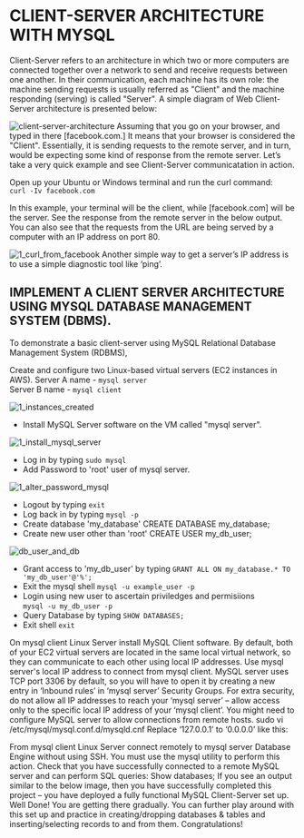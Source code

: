 # CLIENT-SERVER ARCHITECTURE WITH MYSQL

Client-Server refers to an architecture in which two or more computers are connected together over a network to send and receive requests between one another.
In their communication, each machine has its own role: the machine sending requests is usually referred as "Client" and the machine responding (serving) is called "Server".
A simple diagram of Web Client-Server architecture is presented below:

![client-server-architecture](https://github.com/ifydevops23/Application_Architecture/assets/126971054/b8cc5f7f-51e6-4e6c-95a7-bafe7c47cc5c)
Assuming that you go on your browser, and typed in there [facebook.com.] It means that your browser is considered the "Client". Essentially, it is sending requests to the remote server, and in turn, would be expecting some kind of response from the remote server.
Let’s take a very quick example and see Client-Server communicatation in action.

Open up your Ubuntu or Windows terminal and run the curl command: <br>
`curl -Iv facebook.com`

In this example, your terminal will be the client, while [facebook.com] will be the server.
See the response from the remote server in the below output. You can also see that the requests from the URL are being served by a computer with an IP address on port 80.

![1_curl_from_facebook](https://github.com/ifydevops23/Application_Architecture/assets/126971054/b431e8b9-7eb2-4601-a276-9fb3c6060d9f)
Another simple way to get a server’s IP address is to use a simple diagnostic tool like ‘ping’. 

## IMPLEMENT A CLIENT SERVER ARCHITECTURE USING MYSQL DATABASE MANAGEMENT SYSTEM (DBMS).

To demonstrate a basic client-server using MySQL Relational Database Management System (RDBMS),

Create and configure two Linux-based virtual servers (EC2 instances in AWS).
Server A name - `mysql server` <br>
Server B name - `mysql client`

![1_instances_created](https://github.com/ifydevops23/Application_Architecture/assets/126971054/245d706d-e6ec-4657-b5cc-0e555234a353)

- Install MySQL Server software on the VM called "mysql server".

![1_install_mysql_server](https://github.com/ifydevops23/Application_Architecture/assets/126971054/8e974d0c-9099-4c22-acbb-ed30be2ece91)
- Log in by typing `sudo mysql`
- Add Password to 'root' user of mysql server.

![1_alter_password_mysql](https://github.com/ifydevops23/Application_Architecture/assets/126971054/6c368084-5e23-4469-b69a-d75b4957cfd7)
- Logout by typing `exit`
- Log back in by typing `mysql -p`
- Create database 'my_database' CREATE DATABASE my_database;
- Create new user other than 'root' CREATE USER my_db_user;

![db_user_and_db](https://github.com/ifydevops23/Application_Architecture/assets/126971054/a5d4855a-3251-44ee-93b0-f2ce19904d19)
- Grant access to 'my_db_user' by typing `GRANT ALL ON my_database.* TO 'my_db_user'@'%';`
- Exit the mysql shell `mysql -u example_user -p`
- Login using new user to ascertain priviledges and permisiions <br>
  `mysql -u my_db_user -p`
- Query Database by typing `SHOW DATABASES;` 
- Exit shell `exit`


On mysql client Linux Server install MySQL Client software.
By default, both of your EC2 virtual servers are located in the same local virtual network, so they can communicate to each other using local IP addresses. Use mysql server's local IP address to connect from mysql client. MySQL server uses TCP port 3306 by default, so you will have to open it by creating a new entry in ‘Inbound rules’ in ‘mysql server’ Security Groups. For extra security, do not allow all IP addresses to reach your ‘mysql server’ – allow access only to the specific local IP address of your ‘mysql client’.
You might need to configure MySQL server to allow connections from remote hosts.
sudo vi /etc/mysql/mysql.conf.d/mysqld.cnf
Replace ‘127.0.0.1’ to ‘0.0.0.0’ like this:

From mysql client Linux Server connect remotely to mysql server Database Engine without using SSH. You must use the mysql utility to perform this action.
Check that you have successfully connected to a remote MySQL server and can perform SQL queries:
Show databases;
If you see an output similar to the below image, then you have successfully completed this project – you have deployed a fully functional MySQL Client-Server set up.
Well Done! You are getting there gradually. You can further play around with this set up and practice in creating/dropping databases & tables and inserting/selecting records to and from them.
Congratulations!

